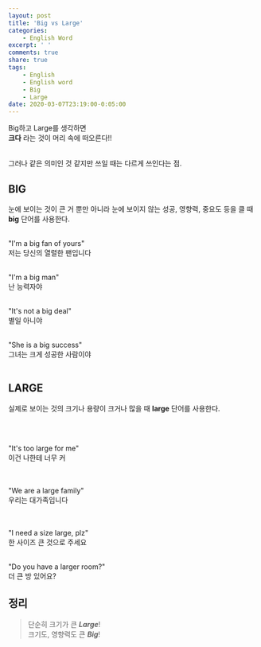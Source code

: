 ```yaml
---
layout: post
title: 'Big vs Large'
categories:
    - English Word
excerpt: ' '
comments: true
share: true
tags:
    - English
    - English word
    - Big
    - Large
date: 2020-03-07T23:19:00-0:05:00
---
```


Big하고 Large를 생각하면<br/>
**크다** 라는 것이 머리 속에 떠오른다!!<br/><br/>

그러나 같은 의미인 것 같지만 쓰일 때는 다르게 쓰인다는 점.

## BIG

눈에 보이는 것이 큰 거 뿐만 아니라 눈에 보이지 않는 성공, 영향력, 중요도 등을 클 때 **big** 단어를 사용한다.<br/><br/>

"I'm a big fan of yours"<br/>
저는 당신의 열렬한 팬입니다<br/><br/>

"I'm a big man"<br/>
난 능력자야<br/><br/>

"It's not a big deal"<br/>
별일 아니야<br/><br/>

"She is a big success"<br/>
그녀는 크게 성공한 사람이야 <br/><br/>

## LARGE

실제로 보이는 것의 크기나 용량이 크거나 많을 때 **large** 단어를 사용한다.<br/><br/>

​

"It's too large for me"<br/>
이건 나한테 너무 커<br/><br/>​

"We are a large family"<br/>
우리는 대가족입니다<br/><br/>​

"I need a size large, plz"<br/>
한 사이즈 큰 것으로 주세요<br/><br/>

"Do you have a larger room?"<br/>
더 큰 방 있어요?<br/>

## 정리

> 단순히 크기가 큰 **_Large_**!<br/>
> 크기도, 영향력도 큰 **_Big_**!
